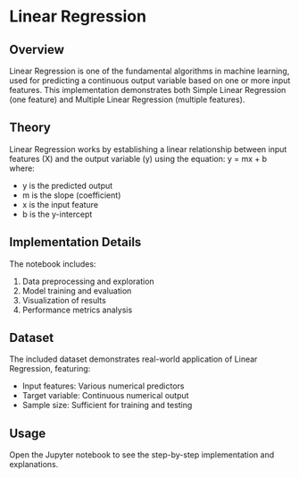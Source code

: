 # Linear Regression

## Overview
Linear Regression is one of the fundamental algorithms in machine learning, used for predicting a continuous output variable based on one or more input features. This implementation demonstrates both Simple Linear Regression (one feature) and Multiple Linear Regression (multiple features).

## Theory
Linear Regression works by establishing a linear relationship between input features (X) and the output variable (y) using the equation:
y = mx + b
where:
- y is the predicted output
- m is the slope (coefficient)
- x is the input feature
- b is the y-intercept

## Implementation Details
The notebook includes:
1. Data preprocessing and exploration
2. Model training and evaluation
3. Visualization of results
4. Performance metrics analysis

## Dataset
The included dataset demonstrates real-world application of Linear Regression, featuring:
- Input features: Various numerical predictors
- Target variable: Continuous numerical output
- Sample size: Sufficient for training and testing

## Usage
Open the Jupyter notebook to see the step-by-step implementation and explanations.